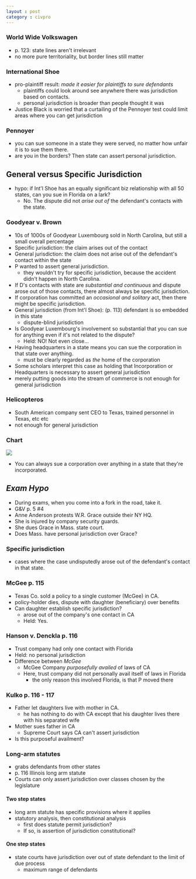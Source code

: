 ```yaml
---
layout : post
category : civpro
---
```


### World Wide Volkswagen
- p. 123: state lines aren't irrelevant
 - no more pure territoriality, but border lines still matter

### International Shoe
- pro-plaintiff result: *made it easier for plaintiffs to sure defendants*
	- plaintiffs could look around see anywhere there was jurisdiction based on contacts.
	- personal jurisdiction is broader than people thought it was
- Justice Black is worried that a curtailing of the Pennoyer test could limit areas where you can get jurisdiction

### Pennoyer
- you can sue someone in a state they were served, no matter how unfair it is to sue them there.
- are you in the borders? Then state can assert personal jurisdiction.

## General versus Specific Jurisdiction
- hypo: if Int'l Shoe has an equally significant biz relationship with all 50 states, can you sue in Florida on a lark?
	- No. The dispute did not *arise out of* the defendant's contacts with the state.

### Goodyear v. Brown
- 10s of 1000s of Goodyear Luxembourg sold in North Carolina, but still a small overall percentage
- Specific jurisdiction: the claim arises out of the contact
- General jurisdiction: the claim does not arise out of the defendant's contact within the state
- P wanted to assert general jurisdiction.
	- they wouldn't try for specific jurisdiction, because the accident didn't happen in North Carolina.
- If D's contacts with state are *substantial and continuous* and dispute arose out of those contacts, there almost always be specific jurisdiction.
- If corporation has committed an *occasional and solitary* act, then there might be specific jurisdiction.
- General jurisdiction (from Int'l Shoe): (p. 113) defendant is so embedded in this state
	- dispute-blind jurisdiction
- Is Goodyear Luxembourg's involvement so substantial that you can sue for anything even if it's not related to the dispute?
	- Held: NO! Not even close...
- Having headquarters in a state means you can sue the corporation in that state over anything.
	- must be clearly regarded as *the* home of the corporation
- Some scholars interpret this case as holding that Incorporation or Headquarters is necessary to assert general jurisdiction
- merely putting goods into the stream of commerce is not enough for general jurisdiction

### Helicopteros
- South American company sent CEO to Texas, trained personnel in Texas, etc etc
- not enough for general jurisdiction

### Chart
<img src="/Users/adelevie/Documents/jurisdiction_chart_civ_pro.png" />

- You can always sue a corporation over anything in a state that they're incorporated.

## *Exam Hypo*
- During exams, when you come into a fork in the road, take it.
- G&V p. 5 #4
- Anne Anderson protests W.R. Grace outside their NY HQ.
- She is injured by company security guards.
- She dues Grace in Mass. state court.
- Does Mass. have personal jurisdiction over Grace?

### Specific jurisdiction
- cases where the case undisputedly arose out of the defendant's contact in that state.

### McGee p. 115
- Texas Co. sold a policy to a single customer (McGee) in CA.
- policy-holder dies, dispute with daughter (beneficiary) over benefits
- Can daughter establish specific jurisdiction?
	- arose out of the company's one contact in CA
	- Held: Yes.

### Hanson v. Denckla p. 116
- Trust company had only one contact with Florida
- Held: no personal jurisdiction
- Difference between *McGee*
	- McGee Company *purposefully availed* of laws of CA
	- Here, trust company did not personally avail itself of laws in Florida
		- the only reason this involved Florida, is that P moved there

### Kulko p. 116 - 117
- Father let daughters live with mother in CA.
	- he has nothing to do with CA except that his daughter lives there with his separated wife
- Mother sues father in CA
	- Supreme Court says CA can't assert jurisdiction
- Is this purposeful availment?

### Long-arm statutes
- grabs defendants from other states
- p. 116 Illinois long arm statute
- Courts can only assert jurisdiction over classes chosen by the legislature

#### Two step states
- long arm statute has specific provisions where it applies
- statutory analysis, then constitutional analysis
	- first does statute permit jurisdiction?
	- If so, is assertion of jurisdiction constitutional?

#### One step states
- state courts have jurisdiction over out of state defendant to the limit of due process
	- maximum range of defendants
